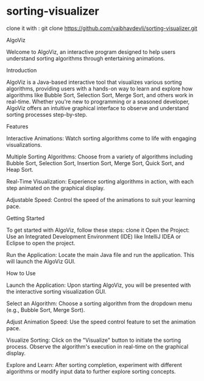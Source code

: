 # sorting-visualizer

clone it with : git clone https://github.com/vaibhavdevli/sorting-visualizer.git

AlgoViz

Welcome to AlgoViz, an interactive program designed to help users understand sorting algorithms through entertaining animations.

Introduction

AlgoViz is a Java-based interactive tool that visualizes various sorting algorithms, providing users with a hands-on way to learn and explore how algorithms like Bubble Sort, Selection Sort, Merge Sort, and others work in real-time. Whether you're new to programming or a seasoned developer, AlgoViz offers an intuitive graphical interface to observe and understand sorting processes step-by-step.

Features

Interactive Animations: Watch sorting algorithms come to life with engaging visualizations.

Multiple Sorting Algorithms: Choose from a variety of algorithms including Bubble Sort, Selection Sort, Insertion Sort, Merge Sort, Quick Sort, and Heap Sort.

Real-Time Visualization: Experience sorting algorithms in action, with each step animated on the graphical display.

Adjustable Speed: Control the speed of the animations to suit your learning pace.

Getting Started

To get started with AlgoViz, follow these steps: clone it Open the Project: Use an Integrated Development Environment (IDE) like IntelliJ IDEA or Eclipse to open the project.

Run the Application: Locate the main Java file and run the application. This will launch the AlgoViz GUI.

How to Use

Launch the Application: Upon starting AlgoViz, you will be presented with the interactive sorting visualization GUI.

Select an Algorithm: Choose a sorting algorithm from the dropdown menu (e.g., Bubble Sort, Merge Sort).

Adjust Animation Speed: Use the speed control feature to set the animation pace.

Visualize Sorting: Click on the "Visualize" button to initiate the sorting process. Observe the algorithm's execution in real-time on the graphical display.

Explore and Learn: After sorting completion, experiment with different algorithms or modify input data to further explore sorting concepts.
